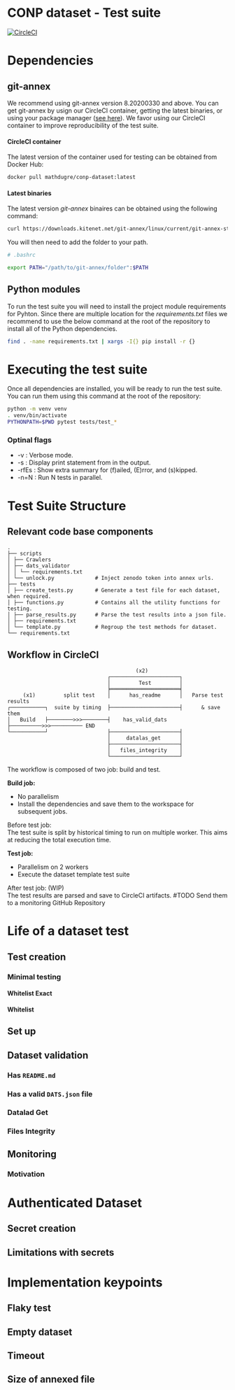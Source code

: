 # CONP dataset - Test suite

[![CircleCI](https://circleci.com/gh/CONP-PCNO/conp-dataset.svg?style=shield)](https://circleci.com/gh/CONP-PCNO/conp-dataset)

# Dependencies

## git-annex

We recommend using git-annex version 8.20200330 and above.
You can get git-annex by usign our CircleCI container, getting the latest
binaries, or using your package manager ([see here](https://git-annex.branchable.com/install/)). We favor using our CircleCI container to improve reproducibility of
the test suite.

#### CircleCI container

The latest version of the container used for testing can be obtained from Docker
Hub:

```bash
docker pull mathdugre/conp-dataset:latest
```

#### Latest binaries

The latest version _git-annex_ binaires can be obtained using the following command:

```bash
curl https://downloads.kitenet.net/git-annex/linux/current/git-annex-standalone-amd64.tar.gz | tar -zxvf -
```

You will then need to add the folder to your path.

```bash
# .bashrc

export PATH="/path/to/git-annex/folder":$PATH
```

## Python modules

To run the test suite you will need to install the project module requirements
for Pyhton. Since there are multiple location for the _requirements.txt_ files
we recommend to use the below command at the root of the repository to install
all of the Python dependencies.

```bash
find . -name requirements.txt | xargs -I{} pip install -r {}
```

# Executing the test suite

Once all dependencies are installed, you will be ready to run the test suite.
You can run them using this command at the root of the repository:

```bash
python -m venv venv
. venv/bin/activate
PYTHONPATH=$PWD pytest tests/test_*
```

### Optinal flags

- -v : Verbose mode.
- -s : Display print statement from in the output.
- -rfEs : Show extra summary for (f)ailed, (E)rror, and (s)kipped.
- -n=N : Run N tests in parallel.

# Test Suite Structure

## Relevant code base components

```
.
├── scripts
│ ├── Crawlers
│ ├── dats_validator
│ │ └── requirements.txt
│ └── unlock.py             # Inject zenodo token into annex urls.
├── tests
│ ├── create_tests.py       # Generate a test file for each dataset, when required.
│ ├── functions.py          # Contains all the utility functions for testing.
│ ├── parse_results.py      # Parse the test results into a json file.
│ ├── requirements.txt
│ └── template.py           # Regroup the test methods for dataset.
└── requirements.txt
```

<!-- Utility functions -->
<!-- Template -->
<!-- Test generation -->

## Workflow in CircleCI

```
                                         (x2)
                                ┌──────────────────────┐
                                │         Test         │
                                ╞══════════════════════╡
     (x1)         split test    │      has_readme      │   Parse test results
┌───────────┐  suite by timing  ├──────────────────────┤      & save them
│   Build   ├────────>>>────────┤    has_valid_dats    ├──────────>>>────────── END
└───────────┘                   ├──────────────────────┤
                                │     datalas_get      │
                                ├──────────────────────┤
                                │   files_integrity    │
                                └──────────────────────┘
```

The workflow is composed of two job: build and test.

**Build job:**

- No parallelism
- Install the dependencies and save them to the workspace for subsequent jobs.

Before test job:<br/>
The test suite is split by historical timing to run on multiple worker. This aims at reducing the total execution time.

**Test job:**

- Parallelism on 2 workers
- Execute the dataset template test suite

After test job: (WIP)<br/>
The test results are parsed and save to CircleCI artifacts.
#TODO Send them to a monitoring GitHub Repository

# Life of a dataset test

## Test creation

### Minimal testing

<!-- Motivation (Only test required dataset) -->
<!-- Describe implementation and consequences-->

#### Whitelist Exact

<!-- Exact whitelist files -->

#### Whitelist

<!-- Whitelist files -->

## Set up

<!-- Motivation (Avoid global test failure + reduce execution time) -->
<!-- Autouse fixture -->

## Dataset validation

### Has `README.md`

<!-- Motivation -->
<!-- Contains file -->

### Has a valid `DATS.json` file

<!-- Motivation -->
<!-- Contains file -->
<!-- DATS validator -->

### Datalad Get

<!-- Motivation -->
<!-- authentication (Secret limitations) (Section on authenticated dataset) -->
<!-- n files form sub-sample to avoid timeout -->
<!-- datalad get %FILENAME -->

### Files Integrity

<!-- Motivation -->
<!-- git-annex fsck on all files -->

## Monitoring

### Motivation

<!-- Dataset still work -->
<!-- Last time dataset worked -->
<!-- Integration in CONP-Portal -->

# Authenticated Dataset

<!-- What should be done prior the tests -->

## Secret creation

<!-- useing project_name2env -->
<!-- Add them into CircleCI/TravisCI -->

## Limitations with secrets

<!-- Limitations -->
<!-- Work around by setting up secret in your personnal CircleCI -->

# Implementation keypoints

## Flaky test

<!-- Motivation () -->
<!-- Maximum retry -->
<!-- Lock datalad install -->
<!-- Delay between retrys -->

## Empty dataset

<!-- No file in annex -->

## Timeout

<!-- CircleCI timeout -->
<!-- Download timeout -->

## Size of annexed file

<!-- Motivation -->
<!-- INFINITY if not able to retrieve -->
